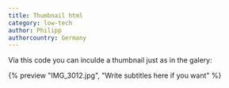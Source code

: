 ```yaml
---
title: Thumbnail html
category: low-tech
author: Philipp
authorcountry: Germany
---
```

Via this code you can inculde a thumbnail just as in the galery:

{% preview "IMG_3012.jpg", "Write subtitles here if you want" %}
